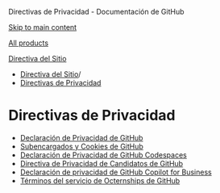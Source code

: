 Directivas de Privacidad - Documentación de GitHub

[Skip to main content](#main-content)

[All products](/es)

[Directiva del Sitio](/es/site-policy)

* [Directiva del Sitio](/es/site-policy)/
* [Directivas de Privacidad](/es/site-policy/privacy-policies)

Directivas de Privacidad
==========

* [Declaración de Privacidad de GitHub](/es/site-policy/privacy-policies/github-privacy-statement)
* [Subencargados y Cookies de GitHub](/es/site-policy/privacy-policies/github-subprocessors-and-cookies)
* [Declaración de Privacidad de GitHub Codespaces](/es/site-policy/privacy-policies/github-codespaces-privacy-statement)
* [Directiva de Privacidad de Candidatos de GitHub](/es/site-policy/privacy-policies/github-candidate-privacy-policy)
* [Declaración de privacidad de GitHub Copilot for Business](/es/site-policy/privacy-policies/github-copilot-for-business-privacy-statement)
* [Términos del servicio de Octernships de GitHub](/es/site-policy/privacy-policies/github-octernships-terms-of-service)
